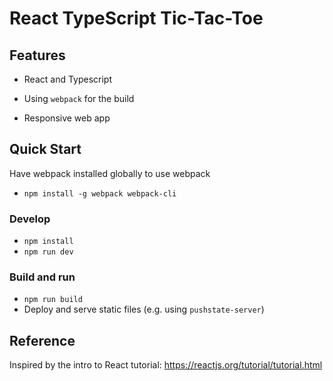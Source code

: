 # React TypeScript Tic-Tac-Toe

## Features

- React and Typescript

- Using `webpack` for the build

- Responsive web app

## Quick Start

Have webpack installed globally to use webpack
- `npm install -g webpack webpack-cli`

### Develop

- `npm install`
- `npm run dev`

### Build and run

- `npm run build`
- Deploy and serve static files (e.g. using `pushstate-server`)

## Reference

Inspired by the intro to React tutorial: https://reactjs.org/tutorial/tutorial.html
